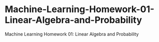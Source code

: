 # Machine-Learning-Homework-01-Linear-Algebra-and-Probability
Machine Learning Homework 01: Linear Algebra and Probability

